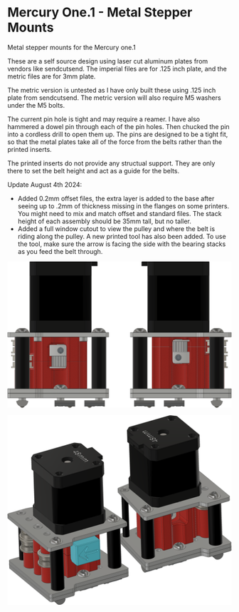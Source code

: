 # Mercury One.1 - Metal Stepper Mounts
 Metal stepper mounts for the Mercury one.1

 These are a self source design using laser cut aluminum plates from vendors like sendcutsend. The imperial files are for .125 inch plate, and the metric files are for 3mm plate.

 The metric version is untested as I have only built these using .125 inch plate from sendcutsend. The metric version will also require M5 washers under the M5 bolts.

 The current pin hole is tight and may require a reamer. I have also hammered a dowel pin through each of the pin holes. Then chucked the pin into a cordless drill to open them up. The pins are designed to be a tight fit, so that the metal plates take all of the force from the belts rather than the printed inserts.

 The printed inserts do not provide any structual support. They are only there to set the belt height and act as a guide for the belts.

Update August 4th 2024:
* Added 0.2mm offset files, the extra layer is added to the base after seeing up to .2mm of thickness missing in the flanges on some printers. You might need to mix and match offset and standard files. The stack height of each assembly should be 35mm tall, but no taller.
* Added a full window cutout to view the pulley and where the belt is riding along the pulley. A new printed tool has also been added. To use the tool, make sure the arrow is facing the side with the bearing stacks as you feed the belt through.

 ![Metal Stepper Towers](https://github.com/TurtleCrawler/Mercury-One.1---Metal-Stepper-Mounts/blob/main/Images/Metal%20Stepper%20Towers%20RevB%201.png)

  ![Metal Stepper Towers](https://github.com/TurtleCrawler/Mercury-One.1---Metal-Stepper-Mounts/blob/main/Images/Metal%20Stepper%20Towers%20RevB%202.png)

